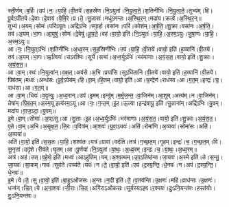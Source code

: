 

  
स्ती॒र्णम्।ब॒र्हिः।उप॑।नः॒।या॒हि॒।वी॒तये॑।स॒हस्रे॑ण।नि॒ऽयुता॑।नि॒यु॒त्व॒ते॒।श॒तिनी॑भिः।नि॒यु॒त्व॒ते॒।तुभ्य॑म्।हि।पू॒र्वऽपी॑तये।दे॒वाः।दे॒वाय॑।ये॒मि॒रे।प्र।ते॒।सु॒तासः॑।मधु॑ऽमन्तः।अ॒स्थि॒र॒न्।मदा॑य।क्रत्वे॑।अ॒स्थि॒र॒न्॥  
तुभ्य॑।अ॒यम्।सोमः॑।परि॑ऽपूतः।अद्रि॑ऽभिः।स्पा॒र्हा।वसा॑नः।परि॑।कोश॑म्।अ॒र्ष॒ति॒।शु॒क्रा।वसा॑नः।अ॒र्ष॒ति॒।तव॑।अ॒यम्।भा॒गः।आ॒युषु॑।सोमः॑।दे॒वेषु॑।हू॒य॒ते॒।वह॑।वा॒यो॒ इति॑।नि॒ऽयुतः॑।या॒हि॒।अ॒स्म॒ऽयुः।जु॒षा॒णः।या॒हि॒।अ॒स्म॒ऽयुः॥  
आ।नः॒।नि॒युत्ऽभिः॑।श॒तिनी॑भिः।अ॒ध्व॒रम्।स॒ह॒स्रिणी॑भिः।उप॑।या॒हि॒।वी॒तये॑।वायो॒ इति॑।ह॒व्यानि॑।वी॒तये॑।तव॑।अ॒यम्।भा॒गः।ऋ॒त्वियः॑।सऽर॑श्मिः।सूर्ये॑।सचा॑।अ॒ध्व॒र्युऽभिः॑।भर॑माणाः।अ॒यं॒स॒त॒।वायो॒ इति॑।शु॒क्राः।अ॒यं॒स॒त॒॥  
आ।वा॒म्।रथः॑।नि॒युत्वा॑न्।व॒क्ष॒त्।अव॑से।अ॒भि।प्रयां॑सि।सुऽधि॑तानि।वी॒तये॑।वायो॒ इति॑।ह॒व्यानि॑।वी॒तये॑।पिब॑तम्।मध्वः॑।अन्ध॑सः।पू॒र्व॒ऽपेय॑म्।हि।वा॒म्।हि॒तम्।वायो॒ इति॑।आ।च॒न्द्रेण॑।राध॑सा।आ।ग॒त॒म्।इन्द्रः॑।च॒।राध॑सा।आ।ग॒त॒म्॥  
आ।वा॒म्।धियः॑।व॒वृ॒त्युः॒।अ॒ध्व॒रान्।उप॑।इ॒मम्।इन्दु॑म्।म॒र्मृ॒ज॒न्त॒।वा॒जिन॑म्।आ॒शुम्।अत्य॑म्।न।वा॒जिन॑म्।तेषा॑म्।पि॒ब॒त॒म्।अ॒स्म॒यू इत्य॑स्म॒ऽयू।आ।नः॒।ग॒न्त॒म्।इ॒ह।ऊ॒त्या।इन्द्र॑वायू॒ इति॑।सु॒ताना॑म्।अद्रि॑ऽभिः।यु॒वम्।मदा॑य।वा॒ज॒ऽदा॒।यु॒वम्॥  
इ॒मे।वा॒म्।सोमाः॑।अ॒प्ऽसु।आ।सु॒ताः।इ॒ह।अ॒ध्व॒र्युऽभिः॑।भर॑माणाः।अ॒यं॒स॒त॒।वायो॒ इति॑।शु॒क्राः।अ॒यं॒स॒त॒।ए॒ते।वा॒म्।अ॒भि।अ॒सृ॒क्ष॒त॒।ति॒रः।प॒वित्र॑म्।आ॒शवः॑।यु॒वा॒ऽयवः॑।अति॑।रोमा॑णि।अ॒व्यया॑।सोमा॑सः।अति॑।अ॒व्यया॑॥  
अति॑।वा॒यो॒ इति॑।स॒स॒तः।या॒हि॒।शश्व॑तः।यत्र॑।ग्रावा॑।वद॑ति।तत्र॑।ग॒च्छ॒त॒म्।गृ॒हम्।इन्द्रः॑।च॒।ग॒च्छ॒त॒म्।वि।सू॒नृता॑।ददृ॑शे।रीय॑ते।घृ॒तम्।आ।पू॒र्णया॑।नि॒ऽयुता॑।या॒थः॒।अ॒ध्व॒रम्।इन्द्रः॑।च॒।या॒थः॒।अ॒ध्व॒रम्॥  
अत्र॑।अह॑।तत्।व॒हे॒थे॒ इति॑।मध्वः॑।आऽहु॑तिम्।यम्।अ॒श्व॒त्थम्।उ॒प॒ऽतिष्ठ॑न्त।जा॒यवः॑।अ॒स्मे इति॑।ते।स॒न्तु॒।जा॒यवः॑।सा॒कम्।गावः॑।सुव॑ते।पच्य॑ते।यवः॑।न।ते॒।वा॒यो॒ इति॑।उप॑।द॒स्य॒न्ति॒।धे॒नवः॑।न।अप॑।द॒स्य॒न्ति॒।धे॒नवः॑॥  
इ॒मे।ये।ते॒।सु।वा॒यो॒ इति॑।बा॒हुऽओ॑जसः।अ॒न्तः।न॒दी इति॑।ते॒।प॒तय॑न्ति।उ॒क्षणः॑।महि॑।व्राध॑न्तः।उ॒क्षणः॑।धन्व॑न्।चि॒त्।ये।अ॒ना॒शवः॑।जी॒राः।चि॒त्।अगि॑राऽओकसः।सूर्य॑स्यऽइव।र॒श्मयः॑।दुः॒ऽनि॒यन्त॑वः।हस्त॑योः।दुः॒ऽनि॒यन्त॑वः॥  
